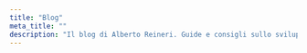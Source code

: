 ```yaml
---
title: "Blog"
meta_title: ""
description: "Il blog di Alberto Reineri. Guide e consigli sullo sviluppo web"
---
```


